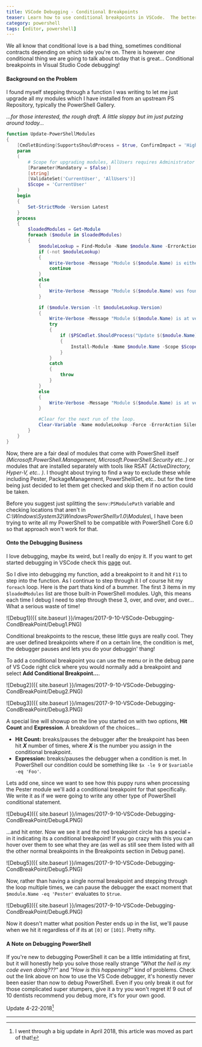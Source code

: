 ```yaml
---
title: VSCode Debugging - Conditional Breakpoints
teaser: Learn how to use conditional breakpoints in VSCode.  The better you debug, the faster you solve problems!
category: powershell
tags: [editor, powershell]
---
```





We all know that conditional love is a bad thing, sometimes conditional contracts depending on which side you're on.  There is however *one* conditional thing we are going to talk about today that is great...  Conditional breakpoints in Visual Studio Code debugging!

#### Background on the Problem

I found myself stepping through a function I was writing to let me just upgrade all my modules which I have installed from an upstream PS Repository, typically the PowerShell Gallery.

*...for those interested, the rough draft.  A little sloppy but im just putzing around today...*

```powershell
function Update-PowerShellModules
{
    [CmdletBinding(SupportsShouldProcess = $true, ConfirmImpact = 'High')]
    param
    (
        # Scope for upgrading modules, AllUsers requires Administrator rights.
        [Parameter(Mandatory = $false)]
        [string]
        [ValidateSet('CurrentUser', 'AllUsers')]
        $Scope = 'CurrentUser'
    )
    begin
    {
        Set-StrictMode -Version Latest
    }
    process
    {
        $loadedModules = Get-Module
        foreach ($module in $loadedModules)
        {
            $moduleLookup = Find-Module -Name $module.Name -ErrorAction SilentlyContinue
            if (-not $moduleLookup)
            {
                Write-Verbose -Message "Module $($module.Name) is either an embedded PowerShell module or has no upstream repository."
                continue
            }
            else
            {
                Write-Verbose -Message "Module $($module.Name) was found in PSRepository, $($moduleLookup.Repository)."
            }

            if ($module.Version -lt $moduleLookup.Version)
            {
                Write-Verbose -Message "Module $($module.Name) is at version $($module.Version), version $($moduleLookup.Version) is available."
                try
                {
                    if ($PSCmdlet.ShouldProcess("Update $($module.Name) to $($moduleLookup.Version)?"))
                    {
                        Install-Module -Name $module.Name -Scope $Scope -Force
                    }
                }
                catch
                {
                    throw
                }
            }
            else
            {
                Write-Verbose -Message "Module $($module.Name) is at version $($module.Version), which is up to date."
            }

            #Clear for the next run of the loop.
            Clear-Variable -Name moduleLookup -Force -ErrorAction SilentlyContinue -WhatIf:$false
        }
    }
}
```

Now, there are a fair deal of modules that come with PowerShell itself *(Microsoft.PowerShell.Management, Microsoft.PowerShell.Security etc..)* or modules that are installed separately with tools like RSAT *(ActiveDirectory, Hyper-V, etc.. )*.  I thought about trying to find a way to exclude these while including Pester, PackageManagement, PowerShellGet, etc.. but for the time being just decided to let them get checked and skip them if no action could be taken.

Before you suggest just splitting the `$env:PSModulePath` variable and checking locations that aren't in *C:\Windows\System32\WindowsPowerShell\v1.0\Modules\\*, I have been trying to write all my PowerShell to be compatible with PowerShell Core 6.0 so that approach won't work for that.

#### Onto the Debugging Business

I love debugging, maybe its weird, but I really do enjoy it.  If you want to get started debugging in VSCode check this [page](https://code.visualstudio.com/docs/editor/debugging) out.

So I dive into debugging my function, add a breakpoint to it and hit `F11` to step into the function.  As I continue to step through it I of course hit my `foreach` loop.  Here is the part thats kind of a bummer.  The first 3 items in my `$loadedModules` list are those built-in PowerShell modules.  Ugh, this means each time I debug I need to step through these 3, over, and over, and over...  What a serious waste of time!

![Debug1]({{ site.baseurl }}/images/2017-9-10-VSCode-Debugging-CondBreakPoint/Debug1.PNG)

Conditional breakpoints to the rescue, these little guys are really cool.  They are user defined breakpoints where if on a certain line, the condition is met, the debugger pauses and lets you do your debuggin' thang!

To add a conditional breakpoint you can use the menu or in the debug pane of VS Code right click where you would normally add a breakpoint and select **Add Conditional Breakpoint...**.

![Debug2]({{ site.baseurl }}/images/2017-9-10-VSCode-Debugging-CondBreakPoint/Debug2.PNG)

![Debug3]({{ site.baseurl }}/images/2017-9-10-VSCode-Debugging-CondBreakPoint/Debug3.PNG)

A special line will showup on the line you started on with two options, **Hit Count** and **Expression**.  A breakdown of the choices...

- **Hit Count:** breaks/pauses the debugger after the breakpoint has been hit ***X*** number of times, where ***X*** is the number you assign in the conditional breakpoint.
- **Expression:** breaks/pauses the debugger when a condition is met.  In PowerShell our condition could be something like `$x -le 9` or `$variable -eq 'Foo'`.

Lets add one, since we want to see how this puppy runs when processing the Pester module we'll add a conditional breakpoint for that specifically.  We write it as if we were going to write any other type of PowerShell conditional statement.

![Debug4]({{ site.baseurl }}/images/2017-9-10-VSCode-Debugging-CondBreakPoint/Debug4.PNG)

...and hit enter.  Now we see it and the red breakpoint circle has a special `=` in it indicating its a conditional breakpoint!  If you go crazy with this you can hover over them to see what they are (as well as still see them listed with all the other normal breakpoints in the Breakpoints section in Debug pane).

![Debug5]({{ site.baseurl }}/images/2017-9-10-VSCode-Debugging-CondBreakPoint/Debug5.PNG)

Now, rather than having a single normal breakpoint and stepping through the loop multiple times, we can pause the debugger the exact moment that `$module.Name -eq 'Pester'` evaluates to `$true`.

![Debug6]({{ site.baseurl }}/images/2017-9-10-VSCode-Debugging-CondBreakPoint/Debug6.PNG)

Now it doesn't matter what position Pester ends up in the list, we'll pause when we hit it regardless of if its at `[0]` or `[101]`.  Pretty nifty.

#### A Note on Debugging PowerShell

If you're new to debugging PowerShell it can be a little intimidating at first, but it will honestly help you solve those really strange *"What the hell is my code even doing???"* and *"How is this happening?"* kind of problems.  Check out the link above on how to use the VS Code debugger, it's honestly never been easier than now to debug PowerShell.  Even if you only break it out for those complicated super stumpers, give it a try you won't regret it!  9 out of 10 dentists recommend you debug more, it's for your own good.

Update 4-22-2018[^1]

---

[^1]:
    I went through a big update in April 2018, this article was moved as part of that!